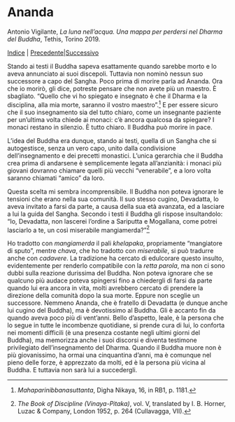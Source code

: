 
# Ananda

Antonio Vigilante, _La luna nell’acqua. Una mappa per perdersi nel Dharma del Buddha_, Tethis, Torino 2019.

[Indice](index.md) | [Precedente](pesi.md)|[Successivo](lignaggio.md)

Stando ai testi il Buddha sapeva esattamente quando sarebbe morto e lo aveva annunciato ai suoi discepoli. Tuttavia non nominò nessun suo successore a capo del Sangha. Poco prima di morire parla ad Ananda. Ora che io morirò, gli dice, potreste pensare che non avete più un maestro. È sbagliato. “Quello che vi ho spiegato e insegnato è che il Dharma e la disciplina, alla mia morte, saranno il vostro maestro”.[^57] E per essere sicuro che il suo insegnamento sia del tutto chiaro, come un insegnante paziente per un’ultima volta chiede ai monaci: c’è ancora qualcosa da spiegare? I monaci restano in silenzio. È tutto chiaro. Il Buddha può morire in pace.

L’idea del Buddha era dunque, stando ai testi, quella di un Sangha che si autogestisce, senza un vero capo, unito dalla condivisione dell’insegnamento e dei precetti monastici. L’unica gerarchia che il Buddha crea prima di andarsene è semplicemente legata all’anzianità: i monaci più giovani dovranno chiamare quelli più vecchi “venerabile”, e a loro volta saranno chiamati “amico” da loro.

Questa scelta mi sembra incomprensibile. Il Buddha non poteva ignorare le tensioni che erano nella sua comunità. Il suo stesso cugino, Devadatta, lo aveva invitato a farsi da parte, a causa della sua età avanzata, ed a lasciare a lui la guida del Sangha. Secondo i testi il Buddha gli rispose insultandolo: “Io, Devadatta, non lascerei l’ordine a Sariputta e Mogallana, come potrei lasciarlo a te, un così miserabile mangiamerda?”[^58]

Ho tradotto con _mangiamerda_ il pali _khelapaka_, propriamente “mangiatore di sputo”, mentre _chava_, che ho tradotto con _miserabile_, si può tradurre anche con _cadavere_. La tradizione ha cercato di edulcorare questo insulto, evidentemente per renderlo compatibile con la _retta parola_, ma non ci sono dubbi sulla reazione durissima del Buddha. Non poteva ignorare che se qualcuno più audace poteva spingersi fino a chiedergli di farsi da parte quando lui era ancora in vita, molti avrebbero cercato di prendere la direzione della comunità dopo la sua morte. Eppure non sceglie un successore. Nemmeno Ananda, che è fratello di Devadatta (e dunque anche lui cugino del Buddha), ma è devotissimo al Buddha. Gli è accanto fin da quando aveva poco più di vent’anni. Bello d’aspetto, leale, è la persona che lo segue in tutte le incombenze quotidiane, si prende cura di lui, lo conforta nei momenti difficili (è una presenza costante negli ultimi giorni del Buddha), ma memorizza anche i suoi discorsi e diventa testimone privilegiato dell’insegnamento del Dharma. Quando il Buddha muore non è più giovanissimo, ha ormai una cinquantina d’anni, ma è comunque nel pieno delle forze, è apprezzato da molti, ed è la persona più vicina al Buddha. E tuttavia non sarà lui a succedergli.

[^57]: *Mahaparinibbanasuttanta*, Digha Nikaya, 16, in RB1, p. 1181.
[^58]: *The Book of Discipline (Vinaya-Pitaka)*, vol. V, translated by I. B. Horner, Luzac & Company, London 1952, p. 264 (Cullavagga, VII).